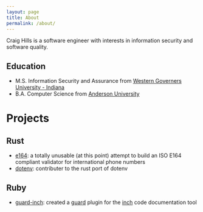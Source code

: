 ```yaml
---
layout: page
title: About
permalink: /about/
---
```


Craig Hills is a software engineer with interests in information security and software quality.

## Education

- M.S. Information Security and Assurance from [Western Governers University - Indiana](http://indiana.wgu.edu/)
- B.A. Computer Science from [Anderson University](http://anderson.edu)

# Projects

## Rust

- [e164](https://github.com/chills42/e164): a totally unusable (at this point) attempt to build an ISO E164 compliant validator for international phone numbers
- [dotenv](https://github.com/slapresta/rust-dotenv): contributer to the rust port of dotenv

## Ruby

- [guard-inch](https://github.com/chills42/guard-inch): created a [guard](http://guardgem.org/) plugin for the [inch](http://trivelop.de/inch/) code documentation tool
